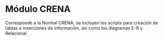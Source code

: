 # Módulo CRENA
Corresponde a la Normal CRENA, se incluyen los scripts para creación de tablas e inserciones de información, así como los diagramas E-R y Relacional.
